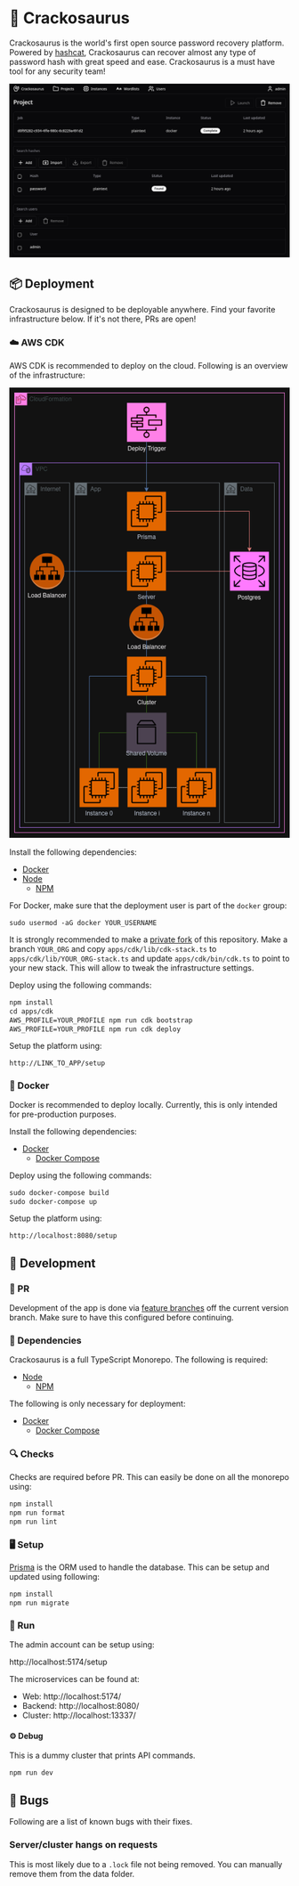 # 🦖 Crackosaurus

Crackosaurus is the world's first open source password recovery platform. Powered by [hashcat](https://hashcat.net/hashcat/), Crackosaurus can recover almost any type of password hash with great speed and ease. Crackosaurus is a must have tool for any security team!

![Preview](.github/images/preview.png)

## 📦 Deployment

Crackosaurus is designed to be deployable anywhere. Find your favorite infrastructure below. If it's not there, PRs are open!

### ☁️ AWS CDK

AWS CDK is recommended to deploy on the cloud. Following is an overview of the infrastructure:

![Diagram](.github/aws/diagram.png)

Install the following dependencies:

- [Docker](https://www.docker.com/)
- [Node](https://nodejs.org/en)
  - [NPM](https://www.npmjs.com/)

For Docker, make sure that the deployment user is part of the `docker` group:

```
sudo usermod -aG docker YOUR_USERNAME
```

It is strongly recommended to make a [private fork](https://gist.github.com/0xjac/85097472043b697ab57ba1b1c7530274) of this repository. Make a branch `YOUR_ORG` and copy `apps/cdk/lib/cdk-stack.ts` to `apps/cdk/lib/YOUR_ORG-stack.ts` and update `apps/cdk/bin/cdk.ts` to point to your new stack. This will allow to tweak the infrastructure settings.

Deploy using the following commands:

```
npm install
cd apps/cdk
AWS_PROFILE=YOUR_PROFILE npm run cdk bootstrap
AWS_PROFILE=YOUR_PROFILE npm run cdk deploy
```

Setup the platform using:

```
http://LINK_TO_APP/setup
```

### 🐋 Docker

Docker is recommended to deploy locally. Currently, this is only intended for pre-production purposes.

Install the following dependencies:

- [Docker](https://www.docker.com/)
  - [Docker Compose](https://docs.docker.com/compose/)

Deploy using the following commands:

```
sudo docker-compose build
sudo docker-compose up
```

Setup the platform using:

```
http://localhost:8080/setup
```

## 🔨 Development

### 🔗 PR

Development of the app is done via [feature branches](https://www.atlassian.com/git/tutorials/comparing-workflows/feature-branch-workflow) off the current version branch. Make sure to have this configured before continuing.

### 🧩 Dependencies

Crackosaurus is a full TypeScript Monorepo. The following is required:

- [Node](https://nodejs.org/en)
  - [NPM](https://www.npmjs.com/)

The following is only necessary for deployment:

- [Docker](https://www.docker.com/)
  - [Docker Compose](https://docs.docker.com/compose/)

### 🔍 Checks

Checks are required before PR. This can easily be done on all the monorepo using:

```
npm install
npm run format
npm run lint
```

### 🖥️ Setup

[Prisma](https://www.prisma.io/) is the ORM used to handle the database. This can be setup and updated using following:

```
npm install
npm run migrate
```

### 👣 Run

The admin account can be setup using:

http://localhost:5174/setup

The microservices can be found at:

- Web: http://localhost:5174/
- Backend: http://localhost:8080/
- Cluster: http://localhost:13337/

#### ⚙️ Debug

This is a dummy cluster that prints API commands.

```
npm run dev
```

## 🐛 Bugs

Following are a list of known bugs with their fixes.

### Server/cluster hangs on requests

This is most likely due to a `.lock` file not being removed. You can manually remove them from the data folder.
